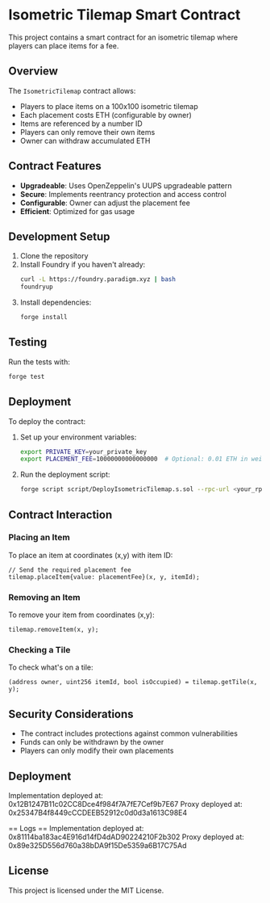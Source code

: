 # Isometric Tilemap Smart Contract

This project contains a smart contract for an isometric tilemap where players can place items for a fee.

## Overview

The `IsometricTilemap` contract allows:

- Players to place items on a 100x100 isometric tilemap
- Each placement costs ETH (configurable by owner)
- Items are referenced by a number ID
- Players can only remove their own items
- Owner can withdraw accumulated ETH

## Contract Features

- **Upgradeable**: Uses OpenZeppelin's UUPS upgradeable pattern
- **Secure**: Implements reentrancy protection and access control
- **Configurable**: Owner can adjust the placement fee
- **Efficient**: Optimized for gas usage

## Development Setup

1. Clone the repository
2. Install Foundry if you haven't already:
   ```bash
   curl -L https://foundry.paradigm.xyz | bash
   foundryup
   ```
3. Install dependencies:
   ```bash
   forge install
   ```

## Testing

Run the tests with:

```bash
forge test
```

## Deployment

To deploy the contract:

1. Set up your environment variables:

   ```bash
   export PRIVATE_KEY=your_private_key
   export PLACEMENT_FEE=10000000000000000  # Optional: 0.01 ETH in wei
   ```

2. Run the deployment script:
   ```bash
   forge script script/DeployIsometricTilemap.s.sol --rpc-url <your_rpc_url> --broadcast
   ```

## Contract Interaction

### Placing an Item

To place an item at coordinates (x,y) with item ID:

```solidity
// Send the required placement fee
tilemap.placeItem{value: placementFee}(x, y, itemId);
```

### Removing an Item

To remove your item from coordinates (x,y):

```solidity
tilemap.removeItem(x, y);
```

### Checking a Tile

To check what's on a tile:

```solidity
(address owner, uint256 itemId, bool isOccupied) = tilemap.getTile(x, y);
```

## Security Considerations

- The contract includes protections against common vulnerabilities
- Funds can only be withdrawn by the owner
- Players can only modify their own placements

## Deployment

Implementation deployed at: 0x12B1247B11c02CC8Dce4f984f7A7fE7Cef9b7E67
Proxy deployed at: 0x25347B4f8449cCCDEEB52912c0d0d3a1613C98E4

== Logs ==
Implementation deployed at: 0x81114ba183ac4E916d14fD4dAD90224210F2b302
Proxy deployed at: 0x89e325D556d760a38bDA9f15De5359a6B17C75Ad

## License

This project is licensed under the MIT License.
